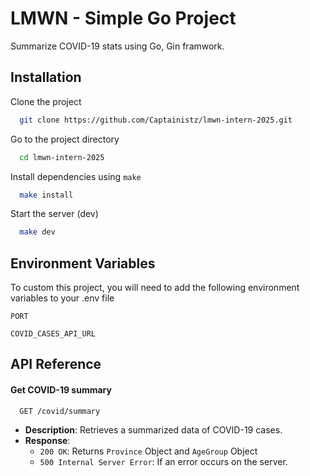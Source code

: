 
# LMWN - Simple Go Project

Summarize COVID-19 stats using Go, Gin framwork.




## Installation

Clone the project

```bash
  git clone https://github.com/Captainistz/lmwn-intern-2025.git
```

Go to the project directory

```bash
  cd lmwn-intern-2025
```
    
Install dependencies using `make`

```bash
  make install
```

Start the server (dev)

```bash
  make dev 
```
## Environment Variables

To custom this project, you will need to add the following environment variables to your .env file

`PORT`

`COVID_CASES_API_URL`


## API Reference


#### Get COVID-19 summary

```http
  GET /covid/summary
```
- **Description**: Retrieves a summarized data of COVID-19 cases.
- **Response**: 
  - `200 OK`: Returns `Province` Object and `AgeGroup` Object
  - `500 Internal Server Error`: If an error occurs on the server.


